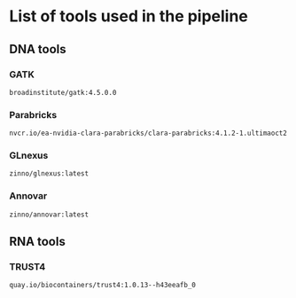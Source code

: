 # List of tools used in the pipeline

## DNA tools

### GATK

```
broadinstitute/gatk:4.5.0.0
```

### Parabricks

```
nvcr.io/ea-nvidia-clara-parabricks/clara-parabricks:4.1.2-1.ultimaoct2
```

### GLnexus

```
zinno/glnexus:latest
```

### Annovar

```
zinno/annovar:latest
```

## RNA tools

### TRUST4

```
quay.io/biocontainers/trust4:1.0.13--h43eeafb_0
```
